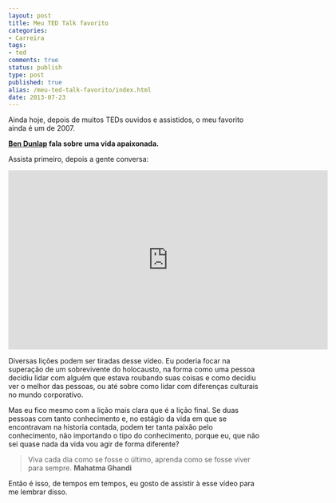 ```yaml
---
layout: post
title: Meu TED Talk favorito
categories:
- Carreira
tags:
- ted
comments: true
status: publish
type: post
published: true
alias: /meu-ted-talk-favorito/index.html
date: 2013-07-23
---
```

Ainda hoje, depois de muitos TEDs ouvidos e assistidos, o meu favorito ainda é um de 2007.

<strong><a href="http://bit.ly/12Hzg5h" target="_blank">Ben Dunlap</a> fala sobre uma vida apaixonada.</strong>

Assista primeiro, depois a gente conversa:

<iframe src="http://embed.ted.com/talks/lang/pt-br/ben_dunlap_talks_about_a_passionate_life.html" width="640" height="360" frameborder="0" scrolling="no" webkitAllowFullScreen mozallowfullscreen allowFullScreen></iframe>

Diversas lições podem ser tiradas desse vídeo. Eu poderia focar na superação de um sobrevivente do holocausto, na forma como uma pessoa decidiu lidar com alguém que estava roubando suas coisas e como decidiu ver o melhor das pessoas, ou até sobre como lidar com diferenças culturais no mundo corporativo.

Mas eu fico mesmo com a lição mais clara que é a lição final. Se duas pessoas com tanto conhecimento e, no estágio da vida em que se encontravam na historia contada, podem ter tanta paixão pelo conhecimento, não importando o tipo do conhecimento, porque eu, que não sei quase nada da vida vou agir de forma diferente?
<blockquote>Viva cada dia como se fosse o último, aprenda como se fosse viver para sempre.
<strong>Mahatma Ghandi</strong></blockquote>
Então é isso, de tempos em tempos, eu gosto de assistir à esse vídeo para me lembrar disso.
